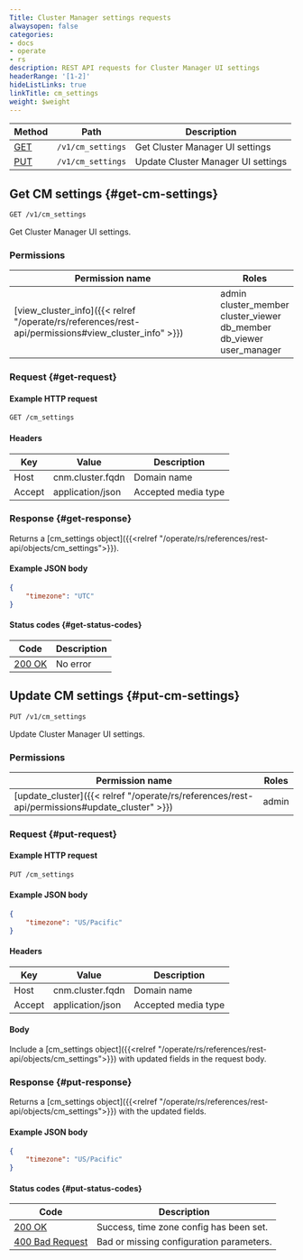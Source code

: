 ```yaml
---
Title: Cluster Manager settings requests
alwaysopen: false
categories:
- docs
- operate
- rs
description: REST API requests for Cluster Manager UI settings
headerRange: '[1-2]'
hideListLinks: true
linkTitle: cm_settings
weight: $weight
---
```


| Method | Path | Description |
|--------|------|-------------|
| [GET](#get-cm-settings) | `/v1/cm_settings` | Get Cluster Manager UI settings |
| [PUT](#put-cm-settings) | `/v1/cm_settings` | Update Cluster Manager UI settings |

## Get CM settings {#get-cm-settings}

```sh
GET /v1/cm_settings
```

Get Cluster Manager UI settings.

### Permissions

| Permission name | Roles |
|-----------------|-------|
| [view_cluster_info]({{< relref "/operate/rs/references/rest-api/permissions#view_cluster_info" >}}) | admin<br />cluster_member<br />cluster_viewer<br />db_member<br />db_viewer<br />user_manager |

### Request {#get-request}

#### Example HTTP request

```sh
GET /cm_settings
```

#### Headers

| Key | Value | Description |
|-----|-------|-------------|
| Host | cnm.cluster.fqdn | Domain name |
| Accept | application/json | Accepted media type |

### Response {#get-response}

Returns a [cm_settings object]({{<relref "/operate/rs/references/rest-api/objects/cm_settings">}}).

#### Example JSON body

```json
{
    "timezone": "UTC"
}
```

#### Status codes {#get-status-codes}

| Code | Description |
|------|-------------|
| [200 OK](https://www.rfc-editor.org/rfc/rfc9110.html#name-200-ok) | No error |

## Update CM settings {#put-cm-settings}

```sh
PUT /v1/cm_settings
```

Update Cluster Manager UI settings.

### Permissions

| Permission name | Roles |
|-----------------|-------|
| [update_cluster]({{< relref "/operate/rs/references/rest-api/permissions#update_cluster" >}}) | admin |

### Request {#put-request}

#### Example HTTP request

```sh
PUT /cm_settings
```

#### Example JSON body

```json
{
    "timezone": "US/Pacific"
}
```

#### Headers

| Key | Value | Description |
|-----|-------|-------------|
| Host | cnm.cluster.fqdn | Domain name |
| Accept | application/json | Accepted media type |


#### Body

Include a [cm_settings object]({{<relref "/operate/rs/references/rest-api/objects/cm_settings">}}) with updated fields in the request body.

### Response {#put-response}

Returns a [cm_settings object]({{<relref "/operate/rs/references/rest-api/objects/cm_settings">}}) with the updated fields.

#### Example JSON body

```json
{
    "timezone": "US/Pacific"
}
```

#### Status codes {#put-status-codes}

| Code | Description |
|------|-------------|
| [200 OK](https://www.rfc-editor.org/rfc/rfc9110.html#name-200-ok) | Success, time zone config has been set. |
| [400 Bad Request](https://www.rfc-editor.org/rfc/rfc9110.html#name-400-bad-request) | Bad or missing configuration parameters. |
